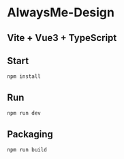 # AlwaysMe-Design

## Vite + Vue3 + TypeScript

## Start

`npm install`

## Run

`npm run dev`

## Packaging

`npm run build`
